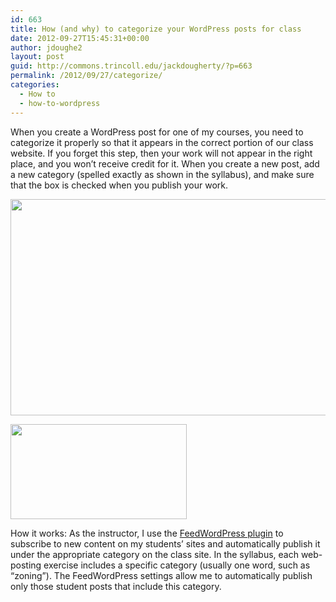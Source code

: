 ```yaml
---
id: 663
title: How (and why) to categorize your WordPress posts for class
date: 2012-09-27T15:45:31+00:00
author: jdoughe2
layout: post
guid: http://commons.trincoll.edu/jackdougherty/?p=663
permalink: /2012/09/27/categorize/
categories:
  - How to
  - how-to-wordpress
---
```

When you create a WordPress post for one of my courses, you need to categorize it properly so that it appears in the correct portion of our class website. If you forget this step, then your work will not appear in the right place, and you won&#8217;t receive credit for it. When you create a new post, add a new category (spelled exactly as shown in the syllabus), and make sure that the box is checked when you publish your work.

[<img class="alignnone size-full wp-image-587" src="http://localhost/wordpress/wp-content/uploads/2012/09/AddNewCat.jpg" alt="" width="600" height="346" srcset="http://localhost/wordpress/wp-content/uploads/2012/09/AddNewCat.jpg 600w, http://localhost/wordpress/wp-content/uploads/2012/09/AddNewCat-300x173.jpg 300w" sizes="(max-width: 600px) 100vw, 600px" />](http://localhost/wordpress/wp-content/uploads/2012/09/AddNewCat.jpg)

[<img class="alignnone size-full wp-image-588" src="http://localhost/wordpress/wp-content/uploads/2012/09/CategoryChecked.jpg" alt="" width="282" height="152" />](http://localhost/wordpress/wp-content/uploads/2012/09/CategoryChecked.jpg)

How it works: As the instructor, I use the <a title="feedwordpress" href="http://wordpress.org/extend/plugins/feedwordpress/" target="_blank">FeedWordPress plugin</a> to subscribe to new content on my students&#8217; sites and automatically publish it under the appropriate category on the class site. In the syllabus, each web-posting exercise includes a specific category (usually one word, such as &#8220;zoning&#8221;). The FeedWordPress settings allow me to automatically publish only those student posts that include this category.